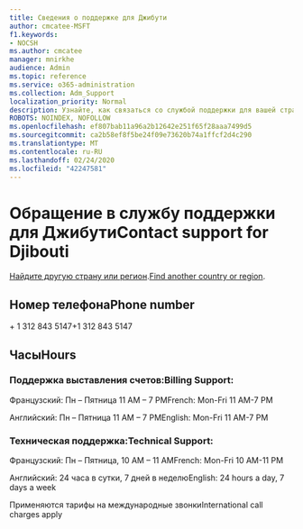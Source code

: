 ```yaml
---
title: Сведения о поддержке для Джибути
author: cmcatee-MSFT
f1.keywords:
- NOCSH
ms.author: cmcatee
manager: mnirkhe
audience: Admin
ms.topic: reference
ms.service: o365-administration
ms.collection: Adm_Support
localization_priority: Normal
description: Узнайте, как связаться со службой поддержки для вашей страны или региона.
ROBOTS: NOINDEX, NOFOLLOW
ms.openlocfilehash: ef807bab11a96a2b12642e251f65f28aaa7499d5
ms.sourcegitcommit: ca2b58ef8f5be24f09e73620b74a1ffcf2d4c290
ms.translationtype: MT
ms.contentlocale: ru-RU
ms.lasthandoff: 02/24/2020
ms.locfileid: "42247581"
---
```

# <a name="contact-support-for-djibouti"></a><span data-ttu-id="8020a-103">Обращение в службу поддержки для Джибути</span><span class="sxs-lookup"><span data-stu-id="8020a-103">Contact support for Djibouti</span></span>

<span data-ttu-id="8020a-104">[Найдите другую страну или регион](../contact-support-for-business-products.md).</span><span class="sxs-lookup"><span data-stu-id="8020a-104">[Find another country or region](../contact-support-for-business-products.md).</span></span>

## <a name="phone-number"></a><span data-ttu-id="8020a-105">Номер телефона</span><span class="sxs-lookup"><span data-stu-id="8020a-105">Phone number</span></span>
<span data-ttu-id="8020a-106">+ 1 312 843 5147</span><span class="sxs-lookup"><span data-stu-id="8020a-106">+1 312 843 5147</span></span>

## <a name="hours"></a><span data-ttu-id="8020a-107">Часы</span><span class="sxs-lookup"><span data-stu-id="8020a-107">Hours</span></span>
### <a name="billing-support"></a><span data-ttu-id="8020a-108">Поддержка выставления счетов:</span><span class="sxs-lookup"><span data-stu-id="8020a-108">Billing Support:</span></span>

<span data-ttu-id="8020a-109">Французский: Пн – Пятница 11 AM – 7 PM</span><span class="sxs-lookup"><span data-stu-id="8020a-109">French: Mon-Fri 11 AM-7 PM</span></span>

<span data-ttu-id="8020a-110">Английский: Пн – Пятница 11 AM – 7 PM</span><span class="sxs-lookup"><span data-stu-id="8020a-110">English: Mon-Fri 11 AM-7 PM</span></span>

### <a name="technical-support"></a><span data-ttu-id="8020a-111">Техническая поддержка:</span><span class="sxs-lookup"><span data-stu-id="8020a-111">Technical Support:</span></span>

<span data-ttu-id="8020a-112">Французский: Пн – Пятница, 10 AM – 11 AM</span><span class="sxs-lookup"><span data-stu-id="8020a-112">French: Mon-Fri 10 AM-11 PM</span></span>

<span data-ttu-id="8020a-113">Английский: 24 часа в сутки, 7 дней в неделю</span><span class="sxs-lookup"><span data-stu-id="8020a-113">English: 24 hours a day, 7 days a week</span></span>

<span data-ttu-id="8020a-114">Применяются тарифы на международные звонки</span><span class="sxs-lookup"><span data-stu-id="8020a-114">International call charges apply</span></span>
